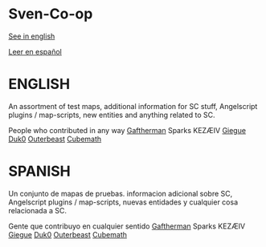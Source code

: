 # Sven-Co-op

[See in english](#english)

[Leer en español](#spanish)

# ENGLISH

An assortment of test maps, additional information for SC stuff, Angelscript plugins / map-scripts, new entities and anything related to SC.

People who contributed in any way
[Gaftherman](https://github.com/Gaftherman)
Sparks
KEZÆIV
[Giegue](https://github.com/JulianR0)
[Duk0](https://github.com/Duk0)
[Outerbeast](https://github.com/Outerbeast)
[Cubemath](https://github.com/CubeMath)


# SPANISH

Un conjunto de mapas de pruebas. informacion adicional sobre SC, Angelscript plugins / map-scripts, nuevas entidades y cualquier cosa relacionada a SC.

Gente que contribuyo en cualquier sentido
[Gaftherman](https://github.com/Gaftherman)
Sparks
KEZÆIV
[Giegue](https://github.com/JulianR0)
[Duk0](https://github.com/Duk0)
[Outerbeast](https://github.com/Outerbeast)
[Cubemath](https://github.com/CubeMath)